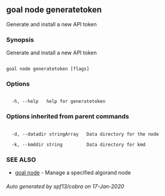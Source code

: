 ## goal node generatetoken



Generate and install a new API token



### Synopsis



Generate and install a new API token



```

goal node generatetoken [flags]

```



### Options



```

  -h, --help   help for generatetoken

```



### Options inherited from parent commands



```

  -d, --datadir stringArray   Data directory for the node

  -k, --kmddir string         Data directory for kmd

```



### SEE ALSO



* [goal node](../node/)	 - Manage a specified algorand node


###### Auto generated by spf13/cobra on 17-Jan-2020

